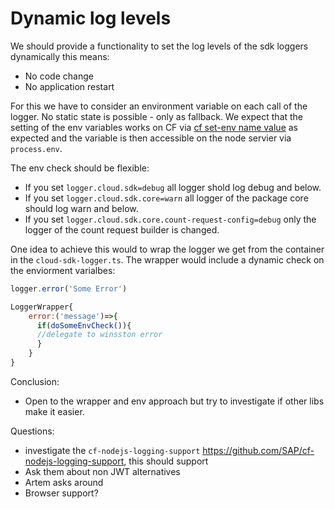 # Dynamic log levels

We should provide a functionality to set the log levels of the sdk loggers dynamically this means:
- No code change
- No application restart

For this we have to consider an environment variable on each call of the logger.
No static state is possible - only as fallback.
We expect that the setting of the env variables works on CF via [cf set-env name value](https://docs.cloudfoundry.org/devguide/deploy-apps/environment-variable.html#app-system-env)
as expected and the variable is then accessible on the node servier via `process.env`.

The env check should be flexible:
- If you set `logger.cloud.sdk=debug` all logger shold log debug and below.
- If you set `logger.cloud.sdk.core=warn` all logger of the package core should log warn and below.
- If you set `logger.cloud.sdk.core.count-request-config=debug` only the logger of the count request builder is changed.

One idea to achieve this would to wrap the logger we get from the container in the `cloud-sdk-logger.ts`.
The wrapper would include a dynamic check on the enviorment varialbes:

```js
logger.error('Some Error')

LoggerWrapper{
    error:('message')=>{
      if(doSomeEnvCheck()){
      //delegate to winsston error  
      } 
    }
}
``` 

Conclusion:
- Open to the wrapper and env approach but try to investigate if other libs make it easier.

Questions:
- investigate the `cf-nodejs-logging-support`  https://github.com/SAP/cf-nodejs-logging-support, this should support
- Ask them about non JWT alternatives
- Artem asks around
- Browser support?
